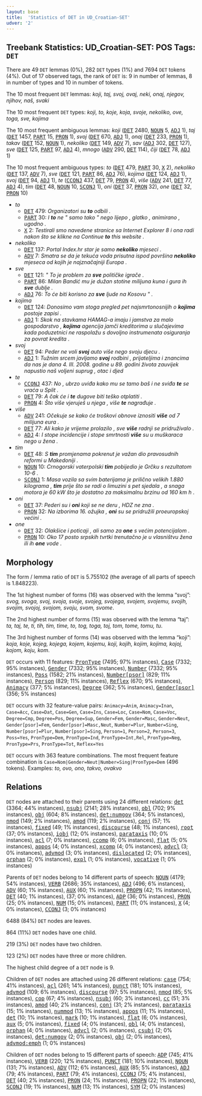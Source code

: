 ```yaml
---
layout: base
title:  'Statistics of DET in UD_Croatian-SET'
udver: '2'
---
```


## Treebank Statistics: UD_Croatian-SET: POS Tags: `DET`

There are 49 `DET` lemmas (0%), 282 `DET` types (1%) and 7694 `DET` tokens (4%).
Out of 17 observed tags, the rank of `DET` is: 9 in number of lemmas, 8 in number of types and 10 in number of tokens.

The 10 most frequent `DET` lemmas: <em>koji, taj, svoj, ovaj, neki, onaj, njegov, njihov, naš, svaki</em>

The 10 most frequent `DET` types:  <em>koji, to, koje, koja, svoje, nekoliko, ove, toga, sve, kojima</em>

The 10 most frequent ambiguous lemmas: <em>koji</em> (<tt><a href="hr_set-pos-DET.html">DET</a></tt> 2480, <tt><a href="hr_set-pos-NOUN.html">NOUN</a></tt> 5, <tt><a href="hr_set-pos-ADJ.html">ADJ</a></tt> 1), <em>taj</em> (<tt><a href="hr_set-pos-DET.html">DET</a></tt> 1457, <tt><a href="hr_set-pos-PART.html">PART</a></tt> 15, <tt><a href="hr_set-pos-PRON.html">PRON</a></tt> 1), <em>svoj</em> (<tt><a href="hr_set-pos-DET.html">DET</a></tt> 670, <tt><a href="hr_set-pos-ADJ.html">ADJ</a></tt> 1), <em>onaj</em> (<tt><a href="hr_set-pos-DET.html">DET</a></tt> 233, <tt><a href="hr_set-pos-PRON.html">PRON</a></tt> 1), <em>takav</em> (<tt><a href="hr_set-pos-DET.html">DET</a></tt> 152, <tt><a href="hr_set-pos-NOUN.html">NOUN</a></tt> 1), <em>nekoliko</em> (<tt><a href="hr_set-pos-DET.html">DET</a></tt> 149, <tt><a href="hr_set-pos-ADV.html">ADV</a></tt> 7), <em>sav</em> (<tt><a href="hr_set-pos-ADJ.html">ADJ</a></tt> 302, <tt><a href="hr_set-pos-DET.html">DET</a></tt> 127), <em>sve</em> (<tt><a href="hr_set-pos-DET.html">DET</a></tt> 125, <tt><a href="hr_set-pos-PART.html">PART</a></tt> 97, <tt><a href="hr_set-pos-ADJ.html">ADJ</a></tt> 4), <em>mnogo</em> (<tt><a href="hr_set-pos-ADV.html">ADV</a></tt> 290, <tt><a href="hr_set-pos-DET.html">DET</a></tt> 114), <em>čiji</em> (<tt><a href="hr_set-pos-DET.html">DET</a></tt> 78, <tt><a href="hr_set-pos-ADJ.html">ADJ</a></tt> 1)

The 10 most frequent ambiguous types:  <em>to</em> (<tt><a href="hr_set-pos-DET.html">DET</a></tt> 479, <tt><a href="hr_set-pos-PART.html">PART</a></tt> 30, <tt><a href="hr_set-pos-X.html">X</a></tt> 2), <em>nekoliko</em> (<tt><a href="hr_set-pos-DET.html">DET</a></tt> 137, <tt><a href="hr_set-pos-ADV.html">ADV</a></tt> 7), <em>sve</em> (<tt><a href="hr_set-pos-DET.html">DET</a></tt> 121, <tt><a href="hr_set-pos-PART.html">PART</a></tt> 86, <tt><a href="hr_set-pos-ADJ.html">ADJ</a></tt> 76), <em>kojima</em> (<tt><a href="hr_set-pos-DET.html">DET</a></tt> 124, <tt><a href="hr_set-pos-ADJ.html">ADJ</a></tt> 1), <em>svoj</em> (<tt><a href="hr_set-pos-DET.html">DET</a></tt> 94, <tt><a href="hr_set-pos-ADJ.html">ADJ</a></tt> 1), <em>te</em> (<tt><a href="hr_set-pos-CCONJ.html">CCONJ</a></tt> 437, <tt><a href="hr_set-pos-DET.html">DET</a></tt> 79, <tt><a href="hr_set-pos-PRON.html">PRON</a></tt> 4), <em>više</em> (<tt><a href="hr_set-pos-ADV.html">ADV</a></tt> 241, <tt><a href="hr_set-pos-DET.html">DET</a></tt> 77, <tt><a href="hr_set-pos-ADJ.html">ADJ</a></tt> 4), <em>tim</em> (<tt><a href="hr_set-pos-DET.html">DET</a></tt> 48, <tt><a href="hr_set-pos-NOUN.html">NOUN</a></tt> 10, <tt><a href="hr_set-pos-SCONJ.html">SCONJ</a></tt> 1), <em>oni</em> (<tt><a href="hr_set-pos-DET.html">DET</a></tt> 37, <tt><a href="hr_set-pos-PRON.html">PRON</a></tt> 32), <em>one</em> (<tt><a href="hr_set-pos-DET.html">DET</a></tt> 32, <tt><a href="hr_set-pos-PRON.html">PRON</a></tt> 10)


* <em>to</em>
  * <tt><a href="hr_set-pos-DET.html">DET</a></tt> 479: <em>Organizatori su <b>to</b> odbili .</em>
  * <tt><a href="hr_set-pos-PART.html">PART</a></tt> 30: <em>I <b>to</b> ne " samo tako " nego lijepo , glatko , animirano , ugodno .</em>
  * <tt><a href="hr_set-pos-X.html">X</a></tt> 2: <em>Testirali smo navedene stranice sa Internet Explorer 8 i ona radi nakon što se klikne na Continue <b>to</b> this website .</em>
* <em>nekoliko</em>
  * <tt><a href="hr_set-pos-DET.html">DET</a></tt> 137: <em>Portal Index.hr star je samo <b>nekoliko</b> mjeseci .</em>
  * <tt><a href="hr_set-pos-ADV.html">ADV</a></tt> 7: <em>Smatra se da je tekuća voda prisutna ispod površina <b>nekoliko</b> mjeseca od kojih je najznačajniji Europa .</em>
* <em>sve</em>
  * <tt><a href="hr_set-pos-DET.html">DET</a></tt> 121: <em>" To je problem za <b>sve</b> političke igrače .</em>
  * <tt><a href="hr_set-pos-PART.html">PART</a></tt> 86: <em>Milan Bandić mu je dužan stotine milijuna kuna i gura ih <b>sve</b> dublje .</em>
  * <tt><a href="hr_set-pos-ADJ.html">ADJ</a></tt> 76: <em>To će biti korisno za <b>sve</b> ljude na Kosovu " .</em>
* <em>kojima</em>
  * <tt><a href="hr_set-pos-DET.html">DET</a></tt> 124: <em>Donosimo vam stoga pregled pet najsmrtonosnijih o <b>kojima</b> postoje zapisi .</em>
  * <tt><a href="hr_set-pos-ADJ.html">ADJ</a></tt> 1: <em>Skok na stavkama HAMAG-a imaju i jamstva za malo gospodarstvo , <b>kojima</b> agencija jamči kreditorima u slučajevima kada poduzetnici ne raspolažu s dovoljno instrumenata osiguranja za povrat kredita .</em>
* <em>svoj</em>
  * <tt><a href="hr_set-pos-DET.html">DET</a></tt> 94: <em>Peder ne voli <b>svoj</b> auto više nego svoju djecu .</em>
  * <tt><a href="hr_set-pos-ADJ.html">ADJ</a></tt> 1: <em>Tužnim srcem javljamo <b>svoj</b> rodbini , prijateljima i znancima da nas je dana 4. III. 2008. godine u 89. godini života zauvijek napustio naš voljeni suprug , otac i djed</em>
* <em>te</em>
  * <tt><a href="hr_set-pos-CCONJ.html">CCONJ</a></tt> 437: <em>No , ubrzo uviđa kako mu se tamo baš i ne sviđa <b>te</b> se vraća u Split .</em>
  * <tt><a href="hr_set-pos-DET.html">DET</a></tt> 79: <em>A čak će i <b>te</b> dugove biti teško otplatiti .</em>
  * <tt><a href="hr_set-pos-PRON.html">PRON</a></tt> 4: <em>Što više vjeruješ u njega , više <b>te</b> nagrađuje .</em>
* <em>više</em>
  * <tt><a href="hr_set-pos-ADV.html">ADV</a></tt> 241: <em>Očekuje se kako će troškovi obnove iznositi <b>više</b> od 7 milijuna eura .</em>
  * <tt><a href="hr_set-pos-DET.html">DET</a></tt> 77: <em>Ali kako je vrijeme prolazilo , sve <b>više</b> radnji se pridruživalo .</em>
  * <tt><a href="hr_set-pos-ADJ.html">ADJ</a></tt> 4: <em>I stope incidencije i stope smrtnosti <b>više</b> su u muškaraca nego u žena .</em>
* <em>tim</em>
  * <tt><a href="hr_set-pos-DET.html">DET</a></tt> 48: <em>S <b>tim</b> promjenama pokrenut je važan dio pravosudnih reformi u Makedoniji .</em>
  * <tt><a href="hr_set-pos-NOUN.html">NOUN</a></tt> 10: <em>Crnogorski vaterpolski <b>tim</b> pobijedio je Grčku s rezultatom 10-6 .</em>
  * <tt><a href="hr_set-pos-SCONJ.html">SCONJ</a></tt> 1: <em>Masa vozila sa svim baterijama je prilično velikih 1.880 kilograma , <b>tim</b> prije što se radi o limuzini s pet sjedala , a snaga motora je 60 kW što je dostatno za maksimalnu brzinu od 160 km h .</em>
* <em>oni</em>
  * <tt><a href="hr_set-pos-DET.html">DET</a></tt> 37: <em>Pederi su i <b>oni</b> koji se ne deru , HDZ ne zna .</em>
  * <tt><a href="hr_set-pos-PRON.html">PRON</a></tt> 32: <em>Na izborima 16. ožujka , <b>oni</b> su se pridružili proeuropskoj većini .</em>
* <em>one</em>
  * <tt><a href="hr_set-pos-DET.html">DET</a></tt> 32: <em>Olakšice i poticaji , ali samo za <b>one</b> s većim potencijalom .</em>
  * <tt><a href="hr_set-pos-PRON.html">PRON</a></tt> 10: <em>Oko 17 posto srpskih tvrtki trenutačno je u vlasništvu žena ili ih <b>one</b> vode .</em>

## Morphology

The form / lemma ratio of `DET` is 5.755102 (the average of all parts of speech is 1.848223).

The 1st highest number of forms (16) was observed with the lemma “svoj”: <em>svog, svoga, svoj, svoja, svoje, svojeg, svojega, svojem, svojemu, svojih, svojim, svojoj, svojom, svoju, svom, svome</em>.

The 2nd highest number of forms (15) was observed with the lemma “taj”: <em>ta, taj, te, ti, tih, tim, time, to, tog, toga, toj, tom, tome, tomu, tu</em>.

The 3rd highest number of forms (14) was observed with the lemma “koji”: <em>koja, koje, kojeg, kojega, kojem, kojemu, koji, kojih, kojim, kojima, kojoj, kojom, koju, kom</em>.

`DET` occurs with 11 features: <tt><a href="hr_set-feat-PronType.html">PronType</a></tt> (7495; 97% instances), <tt><a href="hr_set-feat-Case.html">Case</a></tt> (7332; 95% instances), <tt><a href="hr_set-feat-Gender.html">Gender</a></tt> (7332; 95% instances), <tt><a href="hr_set-feat-Number.html">Number</a></tt> (7332; 95% instances), <tt><a href="hr_set-feat-Poss.html">Poss</a></tt> (1582; 21% instances), <tt><a href="hr_set-feat-Number-psor.html">Number[psor]</a></tt> (829; 11% instances), <tt><a href="hr_set-feat-Person.html">Person</a></tt> (829; 11% instances), <tt><a href="hr_set-feat-Reflex.html">Reflex</a></tt> (670; 9% instances), <tt><a href="hr_set-feat-Animacy.html">Animacy</a></tt> (377; 5% instances), <tt><a href="hr_set-feat-Degree.html">Degree</a></tt> (362; 5% instances), <tt><a href="hr_set-feat-Gender-psor.html">Gender[psor]</a></tt> (356; 5% instances)

`DET` occurs with 32 feature-value pairs: `Animacy=Anim`, `Animacy=Inan`, `Case=Acc`, `Case=Dat`, `Case=Gen`, `Case=Ins`, `Case=Loc`, `Case=Nom`, `Case=Voc`, `Degree=Cmp`, `Degree=Pos`, `Degree=Sup`, `Gender=Fem`, `Gender=Masc`, `Gender=Neut`, `Gender[psor]=Fem`, `Gender[psor]=Masc,Neut`, `Number=Plur`, `Number=Sing`, `Number[psor]=Plur`, `Number[psor]=Sing`, `Person=1`, `Person=2`, `Person=3`, `Poss=Yes`, `PronType=Dem`, `PronType=Ind`, `PronType=Int,Rel`, `PronType=Neg`, `PronType=Prs`, `PronType=Tot`, `Reflex=Yes`

`DET` occurs with 363 feature combinations.
The most frequent feature combination is `Case=Nom|Gender=Neut|Number=Sing|PronType=Dem` (496 tokens).
Examples: <em>to, ovo, ono, takvo, ovakvo</em>


## Relations

`DET` nodes are attached to their parents using 24 different relations: <tt><a href="hr_set-dep-det.html">det</a></tt> (3364; 44% instances), <tt><a href="hr_set-dep-nsubj.html">nsubj</a></tt> (2141; 28% instances), <tt><a href="hr_set-dep-obl.html">obl</a></tt> (702; 9% instances), <tt><a href="hr_set-dep-obj.html">obj</a></tt> (604; 8% instances), <tt><a href="hr_set-dep-det-numgov.html">det:numgov</a></tt> (364; 5% instances), <tt><a href="hr_set-dep-nmod.html">nmod</a></tt> (149; 2% instances), <tt><a href="hr_set-dep-amod.html">amod</a></tt> (119; 2% instances), <tt><a href="hr_set-dep-conj.html">conj</a></tt> (57; 1% instances), <tt><a href="hr_set-dep-fixed.html">fixed</a></tt> (49; 1% instances), <tt><a href="hr_set-dep-discourse.html">discourse</a></tt> (48; 1% instances), <tt><a href="hr_set-dep-root.html">root</a></tt> (37; 0% instances), <tt><a href="hr_set-dep-iobj.html">iobj</a></tt> (12; 0% instances), <tt><a href="hr_set-dep-parataxis.html">parataxis</a></tt> (10; 0% instances), <tt><a href="hr_set-dep-acl.html">acl</a></tt> (7; 0% instances), <tt><a href="hr_set-dep-ccomp.html">ccomp</a></tt> (6; 0% instances), <tt><a href="hr_set-dep-flat.html">flat</a></tt> (5; 0% instances), <tt><a href="hr_set-dep-appos.html">appos</a></tt> (4; 0% instances), <tt><a href="hr_set-dep-xcomp.html">xcomp</a></tt> (4; 0% instances), <tt><a href="hr_set-dep-advcl.html">advcl</a></tt> (3; 0% instances), <tt><a href="hr_set-dep-advmod.html">advmod</a></tt> (3; 0% instances), <tt><a href="hr_set-dep-dislocated.html">dislocated</a></tt> (2; 0% instances), <tt><a href="hr_set-dep-orphan.html">orphan</a></tt> (2; 0% instances), <tt><a href="hr_set-dep-expl.html">expl</a></tt> (1; 0% instances), <tt><a href="hr_set-dep-vocative.html">vocative</a></tt> (1; 0% instances)

Parents of `DET` nodes belong to 14 different parts of speech: <tt><a href="hr_set-pos-NOUN.html">NOUN</a></tt> (4179; 54% instances), <tt><a href="hr_set-pos-VERB.html">VERB</a></tt> (2686; 35% instances), <tt><a href="hr_set-pos-ADJ.html">ADJ</a></tt> (496; 6% instances), <tt><a href="hr_set-pos-ADV.html">ADV</a></tt> (60; 1% instances), <tt><a href="hr_set-pos-AUX.html">AUX</a></tt> (60; 1% instances), <tt><a href="hr_set-pos-PROPN.html">PROPN</a></tt> (42; 1% instances), <tt><a href="hr_set-pos-DET.html">DET</a></tt> (40; 1% instances),  (37; 0% instances), <tt><a href="hr_set-pos-ADP.html">ADP</a></tt> (36; 0% instances), <tt><a href="hr_set-pos-PRON.html">PRON</a></tt> (25; 0% instances), <tt><a href="hr_set-pos-NUM.html">NUM</a></tt> (15; 0% instances), <tt><a href="hr_set-pos-PART.html">PART</a></tt> (11; 0% instances), <tt><a href="hr_set-pos-X.html">X</a></tt> (4; 0% instances), <tt><a href="hr_set-pos-CCONJ.html">CCONJ</a></tt> (3; 0% instances)

6488 (84%) `DET` nodes are leaves.

864 (11%) `DET` nodes have one child.

219 (3%) `DET` nodes have two children.

123 (2%) `DET` nodes have three or more children.

The highest child degree of a `DET` node is 9.

Children of `DET` nodes are attached using 26 different relations: <tt><a href="hr_set-dep-case.html">case</a></tt> (754; 41% instances), <tt><a href="hr_set-dep-acl.html">acl</a></tt> (261; 14% instances), <tt><a href="hr_set-dep-punct.html">punct</a></tt> (181; 10% instances), <tt><a href="hr_set-dep-advmod.html">advmod</a></tt> (109; 6% instances), <tt><a href="hr_set-dep-discourse.html">discourse</a></tt> (97; 5% instances), <tt><a href="hr_set-dep-nmod.html">nmod</a></tt> (85; 5% instances), <tt><a href="hr_set-dep-cop.html">cop</a></tt> (67; 4% instances), <tt><a href="hr_set-dep-nsubj.html">nsubj</a></tt> (60; 3% instances), <tt><a href="hr_set-dep-cc.html">cc</a></tt> (51; 3% instances), <tt><a href="hr_set-dep-amod.html">amod</a></tt> (40; 2% instances), <tt><a href="hr_set-dep-conj.html">conj</a></tt> (31; 2% instances), <tt><a href="hr_set-dep-parataxis.html">parataxis</a></tt> (15; 1% instances), <tt><a href="hr_set-dep-nummod.html">nummod</a></tt> (13; 1% instances), <tt><a href="hr_set-dep-appos.html">appos</a></tt> (11; 1% instances), <tt><a href="hr_set-dep-det.html">det</a></tt> (10; 1% instances), <tt><a href="hr_set-dep-mark.html">mark</a></tt> (10; 1% instances), <tt><a href="hr_set-dep-flat.html">flat</a></tt> (6; 0% instances), <tt><a href="hr_set-dep-aux.html">aux</a></tt> (5; 0% instances), <tt><a href="hr_set-dep-fixed.html">fixed</a></tt> (4; 0% instances), <tt><a href="hr_set-dep-obl.html">obl</a></tt> (4; 0% instances), <tt><a href="hr_set-dep-orphan.html">orphan</a></tt> (4; 0% instances), <tt><a href="hr_set-dep-advcl.html">advcl</a></tt> (2; 0% instances), <tt><a href="hr_set-dep-csubj.html">csubj</a></tt> (2; 0% instances), <tt><a href="hr_set-dep-det-numgov.html">det:numgov</a></tt> (2; 0% instances), <tt><a href="hr_set-dep-obj.html">obj</a></tt> (2; 0% instances), <tt><a href="hr_set-dep-advmod-emph.html">advmod:emph</a></tt> (1; 0% instances)

Children of `DET` nodes belong to 15 different parts of speech: <tt><a href="hr_set-pos-ADP.html">ADP</a></tt> (745; 41% instances), <tt><a href="hr_set-pos-VERB.html">VERB</a></tt> (220; 12% instances), <tt><a href="hr_set-pos-PUNCT.html">PUNCT</a></tt> (181; 10% instances), <tt><a href="hr_set-pos-NOUN.html">NOUN</a></tt> (131; 7% instances), <tt><a href="hr_set-pos-ADV.html">ADV</a></tt> (112; 6% instances), <tt><a href="hr_set-pos-AUX.html">AUX</a></tt> (85; 5% instances), <tt><a href="hr_set-pos-ADJ.html">ADJ</a></tt> (79; 4% instances), <tt><a href="hr_set-pos-PART.html">PART</a></tt> (79; 4% instances), <tt><a href="hr_set-pos-CCONJ.html">CCONJ</a></tt> (75; 4% instances), <tt><a href="hr_set-pos-DET.html">DET</a></tt> (40; 2% instances), <tt><a href="hr_set-pos-PRON.html">PRON</a></tt> (24; 1% instances), <tt><a href="hr_set-pos-PROPN.html">PROPN</a></tt> (22; 1% instances), <tt><a href="hr_set-pos-SCONJ.html">SCONJ</a></tt> (19; 1% instances), <tt><a href="hr_set-pos-NUM.html">NUM</a></tt> (13; 1% instances), <tt><a href="hr_set-pos-SYM.html">SYM</a></tt> (2; 0% instances)

